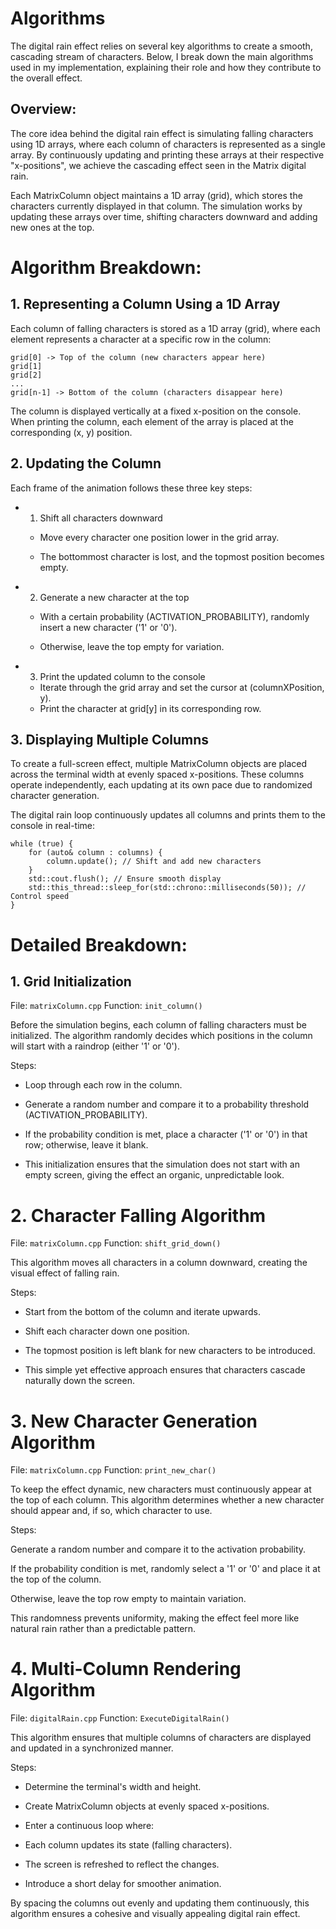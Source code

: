 # Algorithms

The digital rain effect relies on several key algorithms to create a smooth, cascading stream of characters. Below, I break down the main algorithms used in my implementation, explaining their role and how they contribute to the overall effect.

## Overview:
The core idea behind the digital rain effect is simulating falling characters using 1D arrays, where each column of characters is represented as a single array. By continuously updating and printing these arrays at their respective "x-positions", we achieve the cascading effect seen in the Matrix digital rain.

Each MatrixColumn object maintains a 1D array (grid), which stores the characters currently displayed in that column. The simulation works by updating these arrays over time, shifting characters downward and adding new ones at the top.

# Algorithm Breakdown:

## 1. Representing a Column Using a 1D Array
Each column of falling characters is stored as a 1D array (grid), where each element represents a character at a specific row in the column:

```
grid[0] -> Top of the column (new characters appear here)
grid[1]
grid[2]
...
grid[n-1] -> Bottom of the column (characters disappear here)
```

The column is displayed vertically at a fixed x-position on the console. When printing the column, each element of the array is placed at the corresponding (x, y) position.

## 2. Updating the Column
Each frame of the animation follows these three key steps:

- 1) Shift all characters downward

    - Move every character one position lower in the grid array.

    - The bottommost character is lost, and the topmost position becomes empty.

- 2) Generate a new character at the top

    - With a certain probability (ACTIVATION_PROBABILITY), randomly insert a new character ('1' or '0').

    - Otherwise, leave the top empty for variation.

- 3) Print the updated column to the console
    - Iterate through the grid array and set the cursor at (columnXPosition, y).
    - Print the character at grid[y] in its corresponding row.

## 3. Displaying Multiple Columns
To create a full-screen effect, multiple MatrixColumn objects are placed across the terminal width at evenly spaced x-positions. These columns operate independently, each updating at its own pace due to randomized character generation.

The digital rain loop continuously updates all columns and prints them to the console in real-time:

```
while (true) {
    for (auto& column : columns) {
        column.update(); // Shift and add new characters
    }
    std::cout.flush(); // Ensure smooth display
    std::this_thread::sleep_for(std::chrono::milliseconds(50)); // Control speed
}
```

# Detailed Breakdown:

## 1. Grid Initialization 
File: `matrixColumn.cpp`
Function: `init_column()`

Before the simulation begins, each column of falling characters must be initialized. The algorithm randomly decides which positions in the column will start with a raindrop (either '1' or '0').

Steps:

- Loop through each row in the column.

- Generate a random number and compare it to a probability threshold (ACTIVATION_PROBABILITY).

- If the probability condition is met, place a character ('1' or '0') in that row; otherwise, leave it blank.

- This initialization ensures that the simulation does not start with an empty screen, giving the effect an organic, unpredictable look.

# 2. Character Falling Algorithm
File: `matrixColumn.cpp`
Function: `shift_grid_down()`

This algorithm moves all characters in a column downward, creating the visual effect of falling rain.

Steps:

- Start from the bottom of the column and iterate upwards.

- Shift each character down one position.

- The topmost position is left blank for new characters to be introduced.

- This simple yet effective approach ensures that characters cascade naturally down the screen.

# 3. New Character Generation Algorithm
File: `matrixColumn.cpp`
Function: `print_new_char()`

To keep the effect dynamic, new characters must continuously appear at the top of each column. This algorithm determines whether a new character should appear and, if so, which character to use.

Steps:

Generate a random number and compare it to the activation probability.

If the probability condition is met, randomly select a '1' or '0' and place it at the top of the column.

Otherwise, leave the top row empty to maintain variation.

This randomness prevents uniformity, making the effect feel more like natural rain rather than a predictable pattern.


# 4. Multi-Column Rendering Algorithm
File: `digitalRain.cpp`
Function: `ExecuteDigitalRain()`

This algorithm ensures that multiple columns of characters are displayed and updated in a synchronized manner.

Steps:

- Determine the terminal's width and height.

- Create MatrixColumn objects at evenly spaced x-positions.

- Enter a continuous loop where:

- Each column updates its state (falling characters).

- The screen is refreshed to reflect the changes.

- Introduce a short delay for smoother animation.

By spacing the columns out evenly and updating them continuously, this algorithm ensures a cohesive and visually appealing digital rain effect.
